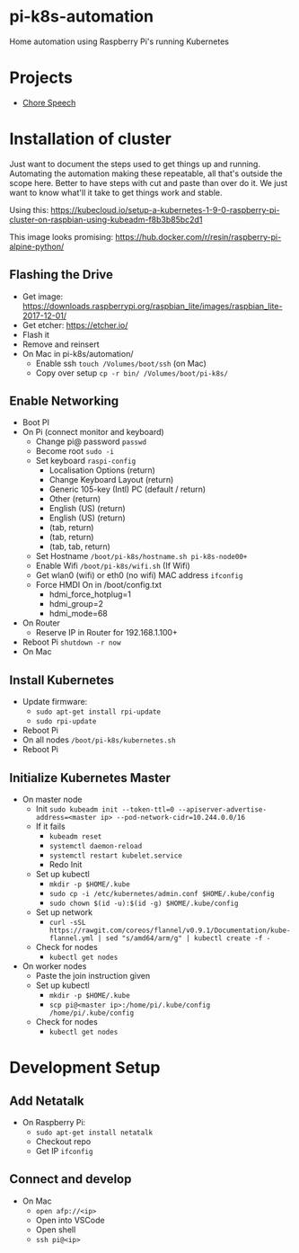 # pi-k8s-automation

Home automation using Raspberry Pi's running Kubernetes

# Projects

- [Chore Speech](/chore-speech.md)

# Installation of cluster

Just want to document the steps used to get things up and running.  Automating the automation making these repeatable, all that's outside the scope here.  Better to have steps with cut and paste than over do it.  We just want to know what'll it take to get things work and stable. 

Using this: https://kubecloud.io/setup-a-kubernetes-1-9-0-raspberry-pi-cluster-on-raspbian-using-kubeadm-f8b3b85bc2d1

This image looks promising: https://hub.docker.com/r/resin/raspberry-pi-alpine-python/

## Flashing the Drive

- Get image: https://downloads.raspberrypi.org/raspbian_lite/images/raspbian_lite-2017-12-01/
- Get etcher: https://etcher.io/
- Flash it
- Remove and reinsert
- On Mac in pi-k8s/automation/
  - Enable ssh `touch /Volumes/boot/ssh` (on Mac)
  - Copy over setup `cp -r bin/ /Volumes/boot/pi-k8s/`

## Enable Networking

- Boot PI
- On Pi (connect monitor and keyboard)
  - Change pi@ password `passwd`
  - Become root `sudo -i`
  - Set keyboard `raspi-config`
    - Localisation Options (return)
    - Change Keyboard Layout (return)
    - Generic 105-key (Intl) PC (default / return)
    - Other (return)
    - English (US) (return)
    - English (US) (return)
    - (tab, return)
    - (tab, return)
    - (tab, tab, return)
  - Set Hostname `/boot/pi-k8s/hostname.sh pi-k8s-node00+`
  - Enable Wifi `/boot/pi-k8s/wifi.sh` (If Wifi)
  - Get wlan0 (wifi) or eth0 (no wifi) MAC address `ifconfig`
  - Force HMDI On in /boot/config.txt
    - hdmi_force_hotplug=1
    - hdmi_group=2
    - hdmi_mode=68
- On Router
  - Reserve IP in Router for 192.168.1.100+
- Reboot Pi `shutdown -r now`
- On Mac

## Install Kubernetes

- Update firmware:
  - `sudo apt-get install rpi-update`
  - `sudo rpi-update`
- Reboot Pi
- On all nodes `/boot/pi-k8s/kubernetes.sh`
- Reboot Pi

## Initialize Kubernetes Master

- On master node
  - Init `sudo kubeadm init --token-ttl=0 --apiserver-advertise-address=<master ip> --pod-network-cidr=10.244.0.0/16`
  - If it fails
    - `kubeadm reset`
    - `systemctl daemon-reload`
    - `systemctl restart kubelet.service`
    - Redo Init
  - Set up kubectl
    - `mkdir -p $HOME/.kube`
    - `sudo cp -i /etc/kubernetes/admin.conf $HOME/.kube/config`
    - `sudo chown $(id -u):$(id -g) $HOME/.kube/config`
  - Set up network
    - `curl -sSL https://rawgit.com/coreos/flannel/v0.9.1/Documentation/kube-flannel.yml | sed "s/amd64/arm/g" | kubectl create -f -`
  - Check for nodes
    - `kubectl get nodes`
- On worker nodes
  - Paste the join instruction given
  - Set up kubectl
    - `mkdir -p $HOME/.kube`
    - `scp pi@<master ip>:/home/pi/.kube/config /home/pi/.kube/config`
  - Check for nodes
    - `kubectl get nodes`

# Development Setup

## Add Netatalk

- On Raspberry Pi:
  - `sudo apt-get install netatalk`
  - Checkout repo
  - Get IP `ifconfig`

## Connect and develop

- On Mac
  - `open afp://<ip>`
  - Open into VSCode
  - Open shell
  - `ssh pi@<ip>`
  